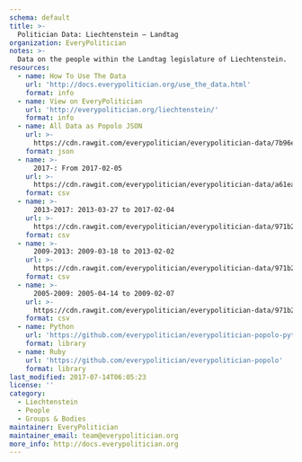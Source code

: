 ```yaml
---
schema: default
title: >-
  Politician Data: Liechtenstein — Landtag
organization: EveryPolitician
notes: >-
  Data on the people within the Landtag legislature of Liechtenstein.
resources:
  - name: How To Use The Data
    url: 'http://docs.everypolitician.org/use_the_data.html'
    format: info
  - name: View on EveryPolitician
    url: 'http://everypolitician.org/liechtenstein/'
    format: info
  - name: All Data as Popolo JSON
    url: >-
      https://cdn.rawgit.com/everypolitician/everypolitician-data/7b96e3a7bdd75084b5c82244d99e6fa3da668f1f/data/Liechtenstein/Landtag/ep-popolo-v1.0.json
    format: json
  - name: >-
      2017-: From 2017-02-05
    url: >-
      https://cdn.rawgit.com/everypolitician/everypolitician-data/a61eaf9c80ca2a7276600cb6a11eef51d8687292/data/Liechtenstein/Landtag/term-2017.csv
    format: csv
  - name: >-
      2013-2017: 2013-03-27 to 2017-02-04
    url: >-
      https://cdn.rawgit.com/everypolitician/everypolitician-data/971b2cc693f8ff97c8f7d0da6b2221fe616effc8/data/Liechtenstein/Landtag/term-2013.csv
    format: csv
  - name: >-
      2009-2013: 2009-03-18 to 2013-02-02
    url: >-
      https://cdn.rawgit.com/everypolitician/everypolitician-data/971b2cc693f8ff97c8f7d0da6b2221fe616effc8/data/Liechtenstein/Landtag/term-2009.csv
    format: csv
  - name: >-
      2005-2009: 2005-04-14 to 2009-02-07
    url: >-
      https://cdn.rawgit.com/everypolitician/everypolitician-data/971b2cc693f8ff97c8f7d0da6b2221fe616effc8/data/Liechtenstein/Landtag/term-2005.csv
    format: csv
  - name: Python
    url: 'https://github.com/everypolitician/everypolitician-popolo-python'
    format: library
  - name: Ruby
    url: 'https://github.com/everypolitician/everypolitician-popolo'
    format: library
last_modified: 2017-07-14T06:05:23
license: ''
category:
  - Liechtenstein
  - People
  - Groups & Bodies
maintainer: EveryPolitician
maintainer_email: team@everypolitician.org
more_info: http://docs.everypolitician.org
---
```

